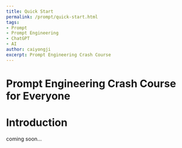```yaml
---
title: Quick Start
permalink: /prompt/quick-start.html
tags:
- Prompt
- Prompt Engineering
- ChatGPT
- AI
author: caiyongji
excerpt: Prompt Engineering Crash Course
---
```

# Prompt Engineering Crash Course for Everyone



# Introduction

coming soon...
